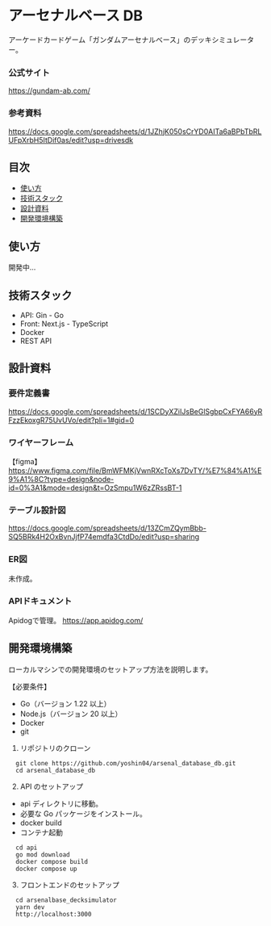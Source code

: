 # アーセナルベース DB

アーケードカードゲーム「ガンダムアーセナルベース」のデッキシミュレーター。

### 公式サイト

https://gundam-ab.com/

### 参考資料

https://docs.google.com/spreadsheets/d/1JZhjK050sCrYD0AITa6aBPbTbRLUFpXrbH5ItDif0as/edit?usp=drivesdk

## 目次

- [使い方](#使い方)
- [技術スタック](#技術スタック)
- [設計資料](#設計資料)
- [開発環境構築](#開発環境構築)

## 使い方

開発中...

## 技術スタック

- API: Gin - Go
- Front: Next.js - TypeScript
- Docker
- REST API

## 設計資料
### 要件定義書
https://docs.google.com/spreadsheets/d/1SCDyXZiIJsBeGlSgbpCxFYA66yRFzzEkoxgR75UvUVo/edit?pli=1#gid=0

### ワイヤーフレーム
【figma】
https://www.figma.com/file/BmWFMKjVwnRXcToXs7DvTY/%E7%84%A1%E9%A1%8C?type=design&node-id=0%3A1&mode=design&t=OzSmpu1W6zZRssBT-1

### テーブル設計図
https://docs.google.com/spreadsheets/d/13ZCmZQymBbb-SQ5BRk4H2OxBvnJjfP74emdfa3CtdDo/edit?usp=sharing

### ER図
未作成。

### APIドキュメント
Apidogで管理。
https://app.apidog.com/

## 開発環境構築

ローカルマシンでの開発環境のセットアップ方法を説明します。

【必要条件】

- Go（バージョン 1.22 以上）
- Node.js（バージョン 20 以上）
- Docker
- git

1. リポジトリのクローン

```
  git clone https://github.com/yoshin04/arsenal_database_db.git
  cd arsenal_database_db
```

2. API のセットアップ

- api ディレクトリに移動。
- 必要な Go パッケージをインストール。
- docker build
- コンテナ起動

```
  cd api
  go mod download
  docker compose build
  docker compose up
```

3. フロントエンドのセットアップ

```
  cd arsenalbase_decksimulator
  yarn dev
  http://localhost:3000
```
